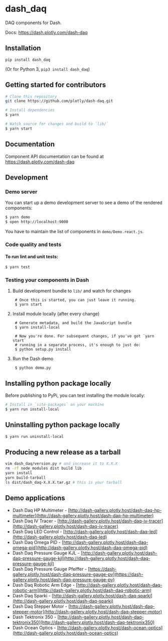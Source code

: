 # dash_daq

DAQ components for Dash.

Docs: https://dash.plotly.com/dash-daq

## Installation

`pip install dash_daq` 

(Or for Python 3, `pip3 install dash_daq`)

## Getting started for contributors

```sh
# Clone this repository
git clone https://github.com/plotly/dash-daq.git

# Install dependencies
$ yarn

# Watch source for changes and build to `lib/`
$ yarn start
```

## Documentation
Component API documentation can be found at https://dash.plotly.com/dash-daq

## Development

### Demo server

You can start up a demo development server to see a demo of the rendered
components:

```sh
$ yarn demo
$ open http://localhost:9000
```

You have to maintain the list of components in `demo/Demo.react.js`.

### Code quality and tests

#### To run lint and unit tests:

```sh
$ yarn test
```

### Testing your components in Dash

1. Build development bundle to `lib/` and watch for changes

        # Once this is started, you can just leave it running.
        $ yarn start

2. Install module locally (after every change)

        # Generate metadata, and build the JavaScript bundle
        $ yarn install-local

        # Now you're done. For subsequent changes, if you've got `yarn start`
        # running in a separate process, it's enough to just do:
        $ python setup.py install

3. Run the Dash demo

        $ python demo.py


## Installing python package locally

Before publishing to PyPi, you can test installing the module locally:

```sh
# Install in `site-packages` on your machine
$ yarn run install-local
```

## Uninstalling python package locally

```sh
$ yarn run uninstall-local
```


## Producing a new release as a tarball

```sh
vim dash_daq/version.py # and increase it to X.X.X
rm -rf node_modules dist build lib
yarn install
yarn build-tarball
ls dist/dash_daq-X.X.X.tar.gz # this is your tarball
```

## Demo applications 
 * Dash Daq HP Multimeter - [http://dash-gallery.plotly.host/dash-daq-hp-multimeter](http://dash-gallery.plotly.host/dash-daq-hp-multimeter)
 * Dash Daq IV Tracer - [http://dash-gallery.plotly.host/dash-daq-iv-tracer](http://dash-gallery.plotly.host/dash-daq-iv-tracer)
 * Dash Daq LED Control - [http://dash-gallery.plotly.host/dash-daq-led](http://dash-gallery.plotly.host/dash-daq-led)
 * Dash Daq Omega PID - [http://dash-gallery.plotly.host/dash-daq-omega-pid](http://dash-gallery.plotly.host/dash-daq-omega-pid)
 * Dash Daq Pressure Gauge KJL - [http://dash-gallery.plotly.host/dash-daq-pressure-gauge-kjl](http://dash-gallery.plotly.host/dash-daq-pressure-gauge-kjl)
 * Dash Daq Pressure Gauge Pfeiffer - [https://dash-gallery.plotly.host/dash-daq-pressure-gauge-pv](https://dash-gallery.plotly.host/dash-daq-pressure-gauge-pv)
 * Dash Daq Robotic Arm Edge - [http://dash-gallery.plotly.host/dash-daq-robotic-arm](http://dash-gallery.plotly.host/dash-daq-robotic-arm)
 * Dash Daq Sparki - [http://dash-gallery.plotly.host/dash-daq-sparki](http://dash-gallery.plotly.host/dash-daq-sparki)
 * Dash Daq Stepper Motor - [http://dash-gallery.plotly.host/dash-daq-stepper-motor](http://dash-gallery.plotly.host/dash-daq-stepper-motor)
 * Dash Tektronix 350 - [http://dash-gallery.plotly.host/dash-daq-tektronix350](http://dash-gallery.plotly.host/dash-daq-tektronix350)
 * Dash Ocean Optics - [http://dash-gallery.plotly.host/dash-ocean-optics](http://dash-gallery.plotly.host/dash-ocean-optics)
